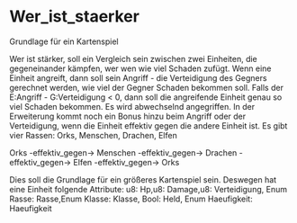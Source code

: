 # Wer_ist_staerker
Grundlage für ein Kartenspiel

Wer ist stärker, soll ein Vergleich sein
zwischen zwei Einheiten, die gegeneinander
kämpfen, wer wen wie viel Schaden zufügt.
Wenn eine Einheit angreift, dann soll
sein Angriff - die Verteidigung des Gegners
gerechnet werden, wie viel der Gegner Schaden
bekommen soll.
Falls der E:Angriff - G:Verteidigung < 0,
dann soll die angreifende Einheit genau
so viel Schaden bekommen.
Es wird abwechselnd angegriffen.
In der Erweiterung kommt noch ein Bonus
hinzu beim Angriff oder der Verteidigung,
wenn die Einheit effektiv gegen die
andere Einheit ist.
Es gibt vier Rassen:
Orks, Menschen, Drachen, Elfen

Orks -effektiv_gegen-> Menschen
-effektiv_gegen-> Drachen
-effektiv_gegen-> Elfen
-effektiv_gegen-> Orks


Dies soll die Grundlage für ein größeres
Kartenspiel sein. Deswegen hat eine Einheit
folgende Attribute:
u8: Hp,u8: Damage,u8: Verteidigung,
Enum Rasse: Rasse,Enum Klasse: Klasse,
Bool: Held, Enum Haeufigkeit: Haeufigkeit

